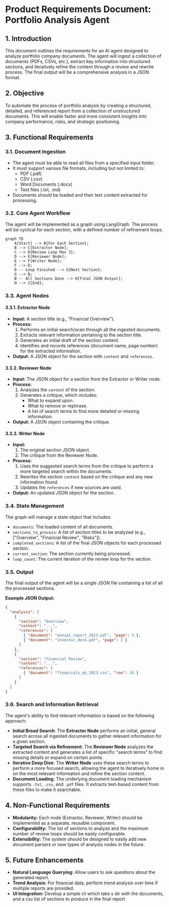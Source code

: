 # Product Requirements Document: Portfolio Analysis Agent

## 1. Introduction

This document outlines the requirements for an AI agent designed to analyze portfolio company documents. The agent will ingest a collection of documents (PDFs, CSVs, etc.), extract key information into structured sections, and iteratively refine the content through a review and rewrite process. The final output will be a comprehensive analysis in a JSON format.

## 2. Objective

To automate the process of portfolio analysis by creating a structured, detailed, and referenced report from a collection of unstructured documents. This will enable faster and more consistent insights into company performance, risks, and strategic positioning.

## 3. Functional Requirements

### 3.1. Document Ingestion

*   The agent must be able to read all files from a specified input folder.
*   It must support various file formats, including but not limited to:
    *   PDF (.pdf)
    *   CSV (.csv)
    *   Word Documents (.docx)
    *   Text files (.txt, .md)
*   Documents should be loaded and their text content extracted for processing.

### 3.2. Core Agent Workflow

The agent will be implemented as a graph using LangGraph. The process will be cyclical for each section, with a defined number of refinement loops.

```mermaid
graph TD
    A[Start] --> B{For Each Section};
    B --> C[Extractor Node];
    C --> D{Review Loop Max 3};
    D --> E[Reviewer Node];
    E --> F[Writer Node];
    F --> D;
    D -- Loop Finished --> G{Next Section};
    G --> B;
    B -- All Sections Done --> H[Final JSON Output];
    H --> I[End];
```

### 3.3. Agent Nodes

#### 3.3.1. Extractor Node

*   **Input:** A section title (e.g., "Financial Overview").
*   **Process:**
    1.  Performs an initial search/scan through all the ingested documents.
    2.  Extracts relevant information pertaining to the section title.
    3.  Generates an initial draft of the section content.
    4.  Identifies and records references (document name, page number) for the extracted information.
*   **Output:** A JSON object for the section with `content` and `references`.

#### 3.3.2. Reviewer Node

*   **Input:** The JSON object for a section from the Extractor or Writer node.
*   **Process:**
    1.  Analyzes the `content` of the section.
    2.  Generates a critique, which includes:
        *   What to expand upon.
        *   What to remove or rephrase.
        *   A list of search terms to find more detailed or missing information.
*   **Output:** A JSON object containing the critique.

#### 3.3.3. Writer Node

*   **Input:**
    1.  The original section JSON object.
    2.  The critique from the Reviewer Node.
*   **Process:**
    1.  Uses the suggested search terms from the critique to perform a more targeted search within the documents.
    2.  Rewrites the section `content` based on the critique and any new information found.
    3.  Updates the `references` if new sources are used.
*   **Output:** An updated JSON object for the section.

### 3.4. State Management

The graph will manage a state object that includes:

*   `documents`: The loaded content of all documents.
*   `sections_to_process`: A list of section titles to be analyzed (e.g., ["Overview", "Financial Review", "Risks"]).
*   `completed_sections`: A list of the final JSON objects for each processed section.
*   `current_section`: The section currently being processed.
*   `loop_count`: The current iteration of the review loop for the section.

### 3.5. Output

The final output of the agent will be a single JSON file containing a list of all the processed sections.

**Example JSON Output:**

```json
{
  "analysis": [
    {
      "section": "Overview",
      "content": "...",
      "references": [
        { "document": "annual_report_2023.pdf", "page": 5 },
        { "document": "investor_deck.pdf", "page": 2 }
      ]
    },
    {
      "section": "Financial Review",
      "content": "...",
      "references": [
        { "document": "financials_q4_2023.csv", "row": 10 }
      ]
    }
  ]
}
```
### 3.6. Search and Information Retrieval

The agent's ability to find relevant information is based on the following approach:

*   **Initial Broad Search**: The **Extractor Node** performs an initial, general search across all ingested documents to gather relevant information for a given section.
*   **Targeted Search via Refinement**: The **Reviewer Node** analyzes the extracted content and generates a list of specific "search terms" to find missing details or expand on certain points.
*   **Iterative Deep Dive**: The **Writer Node** uses these search terms to perform a more focused search, allowing the agent to iteratively home in on the most relevant information and refine the section content.
*   **Document Loading**: The underlying document loading mechanism supports `.txt`, `.csv`, and `.pdf` files. It extracts text-based content from these files to make it searchable.

## 4. Non-Functional Requirements

*   **Modularity:** Each node (Extractor, Reviewer, Writer) should be implemented as a separate, reusable component.
*   **Configurability:** The list of sections to analyze and the maximum number of review loops should be easily configurable.
*   **Extensibility:** The system should be designed to easily add new document parsers or new types of analysis nodes in the future.

## 5. Future Enhancements

*   **Natural Language Querying:** Allow users to ask questions about the generated report.
*   **Trend Analysis:** For financial data, perform trend analysis over time if multiple reports are provided.
*   **UI Integration:** Develop a simple cli which take s dir with the documents, and a csv list of sections to produce in the final report